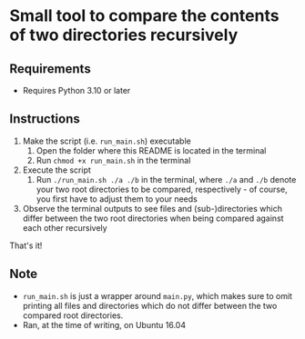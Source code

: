 # Small tool to compare the contents of two directories recursively

## Requirements
- Requires Python 3.10 or later

## Instructions
1. Make the script (i.e. `run_main.sh`) executable
   1. Open the folder where this README is located in the terminal
   2. Run `chmod +x run_main.sh` in the terminal
2. Execute the script
   1. Run `./run_main.sh ./a ./b` in the terminal, where `./a` and `./b` denote your two root directories to be compared, respectively - of course, you first have to adjust them to your needs
3. Observe the terminal outputs to see files and (sub-)directories which differ between the two root directories when being compared against each other recursively

That's it!

## Note
- `run_main.sh` is just a wrapper around `main.py`, which makes sure to omit printing all files and directories which do not differ between the two compared root directories.
- Ran, at the time of writing, on Ubuntu 16.04
